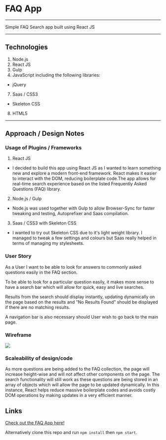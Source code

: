 # FAQ App
***
Simple FAQ Search app built using React JS

***

## Technologies

1. Node.js
2. React JS
3. Gulp
4. JavaScript including the following libraries:
  - jQuery
7. Saas / CSS3
  - Skeleton CSS
8. HTML5

***

## Approach / Design Notes

### Usage of Plugins / Frameworks

1. React JS
  - I decided to build this app using React JS as I wanted to learn something new and explore a modern front-end framework. React makes it easier to interact with the DOM, reducing boilerplate code.The app allows for real-time search experience based on the listed Frequently Asked Questions (FAQ) library.

2. Node.js / Gulp
  - Node.js was used together with Gulp to allow Browser-Sync for faster tweaking and testing, Autoprefixer and Saas compilation.

3. Saas / CSS3 with Skeleton CSS
  - I wanted to try out Skeleton CSS due to it's light weight library. I managed to tweak a few settings and colours but Saas really helped in terms of managing my stylesheets.

### User Story
As a User I want to be able to look for answers to commonly asked questions easily in the FAQ section.

To be able to look for a particular question easily, it makes more sense to have a search bar which will allow for quick, easy and live searches.

Results from the search should display instantly, updating dynamically on the page based on the results and "No Results Found" should be displayed if there are no matching results.

A navigation bar is also necessary should User wish to go back to the main page.

### Wireframe

<img src="http://i.imgur.com/LxFrVbv.png">

### Scaleability of design/code

As more questions are being added to the FAQ collection, the page will increase height-wise and will not affect other components on the page. The search functionality will still work as these questions are being stored in an array of objects which will allow the page to be updated dynamically. In this instance, React helps reduce massive boilerplate codes and avoids costly DOM operations by making updates in a very efficient manner.

## Links


[Check out the FAQ App here!](http://hanernlee.github.io/faq-app-react/)

Alternatively clone this repo and run
```npm install``` then ```npm start```.
